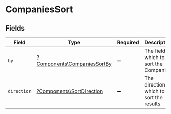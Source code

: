 # CompaniesSort


## Fields

| Field                                                                     | Type                                                                      | Required                                                                  | Description                                                               | Example                                                                   |
| ------------------------------------------------------------------------- | ------------------------------------------------------------------------- | ------------------------------------------------------------------------- | ------------------------------------------------------------------------- | ------------------------------------------------------------------------- |
| `by`                                                                      | [?Components\CompaniesSortBy](../../Models/Components/CompaniesSortBy.md) | :heavy_minus_sign:                                                        | The field on which to sort the Companies                                  | created_at                                                                |
| `direction`                                                               | [?Components\SortDirection](../../Models/Components/SortDirection.md)     | :heavy_minus_sign:                                                        | The direction in which to sort the results                                |                                                                           |